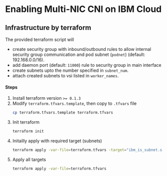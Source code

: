 # Enabling Multi-NIC CNI on IBM Cloud
## Infrastructure by terraform
The provided terraform script will 
- create security group with inbound/outbound rules to allow internal security group communication and pod subnet (`podnet`) (default: 192.168.0.0/16).
- add daemon port (default: `11000`) rule to security group in main interface
- create subnets upto the number specified in `subnet_num`.
- attach created subnets to vsi listed in `worker_names`.
#### Steps
1. Install terraform version `>= 0.1.3`
2. Modify `terraform.tfvars.template`, then copy to `.tfvars` file
    ```bash
    cp terraform.tfvars.template terraform.tfvars
    ```
3. Init terraform 
    ```bash
    terraform init
    ```
4. Initailly apply with required target (subnets)
    ```bash
    terraform apply -var-file=terraform.tfvars -target="ibm_is_subnet.subnets"
    ```
5. Apply all targets
    ```bash
    terraform apply -var-file=terraform.tfvars
    ```
